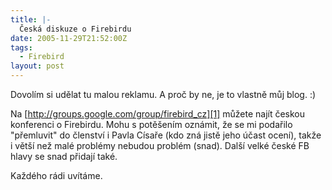 ```yaml
---
title: |-
  Česká diskuze o Firebirdu
date: 2005-11-29T21:52:00Z
tags:
  - Firebird
layout: post
---
```

Dovolím si udělat tu malou reklamu. A proč by ne, je to vlastně můj blog. :)

Na [http://groups.google.com/group/firebird_cz][1] můžete najít českou konferenci o Firebirdu. Mohu s potěšením oznámit, že se mi podařilo "přemluvit" do členství i Pavla Císaře (kdo zná jistě jeho účast ocení), takže i větší než malé problémy nebudou problém (snad). Další velké české FB hlavy se snad přidají také.

Každého rádi uvítáme.

[1]: http://groups.google.com/group/firebird_cz